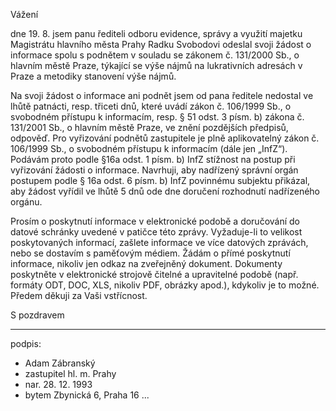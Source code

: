 ﻿---
prijemce: 
  role:     Povinný subjekt
  nazev:    Hlavní město Praha
  ulice:    Mariánské náměstí 2/2
  PSC:      11001
  mesto:    Praha 1
  DS:       48ia97h
styl:       pirati-klub
vase:
  znacka:   
  den:
nase:
  znacka:   ZK Pha 111/2015
  misto:    Praha
vec:        Stížnost zastupitele hl. m. Prahy na vyřizování podnětu a žádosti o informace
vyrizuje:   
  jmeno:    Adam Zábranský
  telefon:  +420 721 006 868
  ds:       xwfwgha
  mail:     adam.zabransky@praha.eu
---

Vážení

dne 19. 8. jsem panu řediteli odboru evidence, správy a využití majetku Magistrátu hlavního města Prahy Radku Svobodovi odeslal svoji žádost o informace spolu s podnětem v souladu se zákonem č. 131/2000 Sb., o hlavním městě Praze, týkající se výše nájmů na lukrativních adresách v Praze a metodiky stanovení výše nájmů. 

Na svoji žádost o informace ani podnět jsem od pana ředitele nedostal ve lhůtě patnácti, resp. třiceti dnů, které uvádí zákon č. 106/1999 Sb., o svobodném přístupu k informacím, resp. § 51 odst. 3 písm. b) zákona č. 131/2001 Sb., o hlavním městě Praze, ve znění pozdějších předpisů, odpověď. Pro vyřizování podnětů zastupitele je plně aplikovatelný zákon č. 106/1999 Sb., o svobodném přístupu k informacím (dále jen „InfZ“). Podávám proto podle §16a odst. 1 písm. b) InfZ stížnost na postup při vyřizování žádosti o informace. Navrhuji, aby nadřízený správní orgán postupem podle § 16a odst. 6 písm. b) InfZ povinnému subjektu přikázal, aby žádost vyřídil ve lhůtě 5 dnů ode dne doručení rozhodnutí nadřízeného orgánu.

Prosím o poskytnutí informace v elektronické podobě a doručování do datové schránky uvedené v patičce této zprávy. Vyžaduje-li to velikost poskytovaných informací, zašlete informace ve více datových zprávách, nebo se dostavím s paměťovým médiem. Žádám o přímé poskytnutí informace, nikoliv jen odkaz na zveřejněný dokument. Dokumenty poskytněte v elektronické strojově čitelné a upravitelné podobě (např. formáty ODT, DOC, XLS, nikoliv PDF, obrázky apod.), kdykoliv je to možné. Předem děkuji za Vaši vstřícnost. 

S pozdravem

---
podpis: 
  - Adam Zábranský
  - zastupitel hl. m. Prahy
  - nar. 28. 12. 1993
  - bytem Zbynická 6, Praha 16
...
